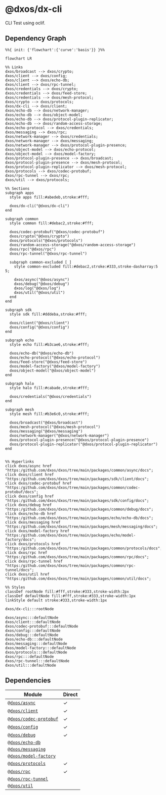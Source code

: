 # @dxos/dx-cli

CLI Test using oclif.

## Dependency Graph

```mermaid
%%{ init: {'flowchart':{'curve':'basis'}} }%%

flowchart LR

%% Links
dxos/broadcast --> dxos/crypto;
dxos/client --> dxos/config;
dxos/client --> dxos/echo-db;
dxos/client --> dxos/rpc-tunnel;
dxos/credentials --> dxos/crypto;
dxos/credentials --> dxos/feed-store;
dxos/credentials --> dxos/mesh-protocol;
dxos/crypto --> dxos/protocols;
dxos/dx-cli --> dxos/client;
dxos/echo-db --> dxos/network-manager;
dxos/echo-db --> dxos/object-model;
dxos/echo-db --> dxos/protocol-plugin-replicator;
dxos/echo-db --> dxos/random-access-storage;
dxos/echo-protocol --> dxos/credentials;
dxos/messaging --> dxos/rpc;
dxos/network-manager --> dxos/credentials;
dxos/network-manager --> dxos/messaging;
dxos/network-manager --> dxos/protocol-plugin-presence;
dxos/object-model --> dxos/echo-protocol;
dxos/object-model --> dxos/model-factory;
dxos/protocol-plugin-presence --> dxos/broadcast;
dxos/protocol-plugin-presence --> dxos/mesh-protocol;
dxos/protocol-plugin-replicator --> dxos/mesh-protocol;
dxos/protocols --> dxos/codec-protobuf;
dxos/rpc-tunnel --> dxos/rpc;
dxos/util --> dxos/protocols;

%% Sections
subgraph apps
  style apps fill:#abedeb,stroke:#fff;

  dxos/dx-cli("@dxos/dx-cli")
end

subgraph common
  style common fill:#debac2,stroke:#fff;

  dxos/codec-protobuf("@dxos/codec-protobuf")
  dxos/crypto("@dxos/crypto")
  dxos/protocols("@dxos/protocols")
  dxos/random-access-storage("@dxos/random-access-storage")
  dxos/rpc("@dxos/rpc")
  dxos/rpc-tunnel("@dxos/rpc-tunnel")

  subgraph common-excluded [ ]
    style common-excluded fill:#debac2,stroke:#333,stroke-dasharray:5 5;

    dxos/async("@dxos/async")
    dxos/debug("@dxos/debug")
    dxos/log("@dxos/log")
    dxos/util("@dxos/util")
  end
end

subgraph sdk
  style sdk fill:#dddeba,stroke:#fff;

  dxos/client("@dxos/client")
  dxos/config("@dxos/config")
end

subgraph echo
  style echo fill:#b3cae6,stroke:#fff;

  dxos/echo-db("@dxos/echo-db")
  dxos/echo-protocol("@dxos/echo-protocol")
  dxos/feed-store("@dxos/feed-store")
  dxos/model-factory("@dxos/model-factory")
  dxos/object-model("@dxos/object-model")
end

subgraph halo
  style halo fill:#cabade,stroke:#fff;

  dxos/credentials("@dxos/credentials")
end

subgraph mesh
  style mesh fill:#b3e6c0,stroke:#fff;

  dxos/broadcast("@dxos/broadcast")
  dxos/mesh-protocol("@dxos/mesh-protocol")
  dxos/messaging("@dxos/messaging")
  dxos/network-manager("@dxos/network-manager")
  dxos/protocol-plugin-presence("@dxos/protocol-plugin-presence")
  dxos/protocol-plugin-replicator("@dxos/protocol-plugin-replicator")
end


%% Hyperlinks
click dxos/async href "https:/github.com/dxos/dxos/tree/main/packages/common/async/docs";
click dxos/client href "https:/github.com/dxos/dxos/tree/main/packages/sdk/client/docs";
click dxos/codec-protobuf href "https:/github.com/dxos/dxos/tree/main/packages/common/codec-protobuf/docs";
click dxos/config href "https:/github.com/dxos/dxos/tree/main/packages/sdk/config/docs";
click dxos/debug href "https:/github.com/dxos/dxos/tree/main/packages/common/debug/docs";
click dxos/echo-db href "https:/github.com/dxos/dxos/tree/main/packages/echo/echo-db/docs";
click dxos/messaging href "https:/github.com/dxos/dxos/tree/main/packages/mesh/messaging/docs";
click dxos/model-factory href "https:/github.com/dxos/dxos/tree/main/packages/echo/model-factory/docs";
click dxos/protocols href "https:/github.com/dxos/dxos/tree/main/packages/common/protocols/docs";
click dxos/rpc href "https:/github.com/dxos/dxos/tree/main/packages/common/rpc/docs";
click dxos/rpc-tunnel href "https:/github.com/dxos/dxos/tree/main/packages/common/rpc-tunnel/docs";
click dxos/util href "https:/github.com/dxos/dxos/tree/main/packages/common/util/docs";

%% Styles
classDef rootNode fill:#fff,stroke:#333,stroke-width:2px
classDef defaultNode fill:#fff,stroke:#333,stroke-width:1px
linkStyle default stroke:#333,stroke-width:1px

dxos/dx-cli:::rootNode

dxos/async:::defaultNode
dxos/client:::defaultNode
dxos/codec-protobuf:::defaultNode
dxos/config:::defaultNode
dxos/debug:::defaultNode
dxos/echo-db:::defaultNode
dxos/messaging:::defaultNode
dxos/model-factory:::defaultNode
dxos/protocols:::defaultNode
dxos/rpc:::defaultNode
dxos/rpc-tunnel:::defaultNode
dxos/util:::defaultNode
```

## Dependencies

| Module | Direct |
|---|---|
| [`@dxos/async`](../../../packages/common/async/docs/README.md) | &check; |
| [`@dxos/client`](../../../packages/sdk/client/docs/README.md) | &check; |
| [`@dxos/codec-protobuf`](../../../packages/common/codec-protobuf/docs/README.md) | &check; |
| [`@dxos/config`](../../../packages/sdk/config/docs/README.md) | &check; |
| [`@dxos/debug`](../../../packages/common/debug/docs/README.md) | &check; |
| [`@dxos/echo-db`](../../../packages/echo/echo-db/docs/README.md) |  |
| [`@dxos/messaging`](../../../packages/mesh/messaging/docs/README.md) |  |
| [`@dxos/model-factory`](../../../packages/echo/model-factory/docs/README.md) |  |
| [`@dxos/protocols`](../../../packages/common/protocols/docs/README.md) | &check; |
| [`@dxos/rpc`](../../../packages/common/rpc/docs/README.md) | &check; |
| [`@dxos/rpc-tunnel`](../../../packages/common/rpc-tunnel/docs/README.md) |  |
| [`@dxos/util`](../../../packages/common/util/docs/README.md) |  |
